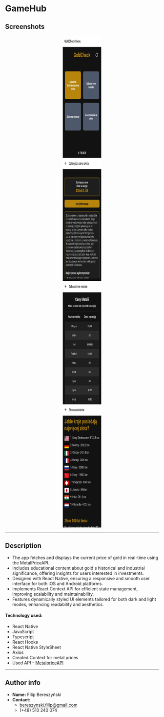 # GameHub

## Screenshots

<p align="center">
    <img src="./src/assets/README_images/readme_img_01.jpg" width="25%" height="400px"></img>
    <br/>
    <img src="./src/assets/README_images/readme_img_02.jpg" width="25%" height="400px"></img>
    <br/>
    <img src="./src/assets/README_images/readme_img_03.jpg" width="25%" height="400px"></img>
    <br/>
    <img src="./src/assets/README_images/readme_img_04.jpg" width="25%" height="400px"></img>
</p>

<hr/>

## Description

-   The app fetches and displays the current price of gold in real-time using the MetalPriceAPI.
-   Includes educational content about gold's historical and industrial significance, offering insights for users interested in investments.
-   Designed with React Native, ensuring a responsive and smooth user interface for both iOS and Android platforms.
-   Implements React Context API for efficient state management, improving scalability and maintainability.
-   Features dynamically styled UI elements tailored for both dark and light modes, enhancing readability and aesthetics.

#### Technology used:

-   React Native
-   JavaScript
-   Typescript
-   React Hooks
-   React Native StyleSheet
-   Axios
-   Created Context for metal prices
-   Used API - [MetalpriceAPI](https://metalpriceapi.com/)

<hr/>

## Author info

-   **Name:** Filip Bereszyński
-   **Contact:**
    -   bereszynski.filip@gmail.com
    -   (+48) 510 240 074
